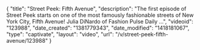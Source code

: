 {
    "title": "Street Peek: Fifth Avenue",
    "description": "The first episode of Street Peek starts on one of the most famously fashionable streets of New York City, Fifth Avenue! Julia DiNardo of Fashion Pulse Daily ...",
    "videoid": "123988",
    "date_created": "1381779343",
    "date_modified": "1418181067",
    "type": "captivate",
    "layout": "video",
    "url": "\/v\/street-peek-fifth-avenue\/123988"
}